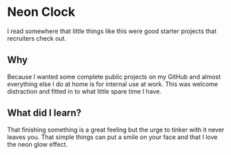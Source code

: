 # Neon Clock
I read somewhere that little things like this were good starter projects 
that recruiters check out.

## Why
Because I wanted some complete public projects on my GitHub and almost 
everything else I do at home is for internal use at work. This was 
welcome distraction and fitted in to what little spare time I have. 

## What did I learn?
That finishing something is a great feeling but the urge to tinker with it 
never leaves you. That simple things can put a smile on your face and that I 
love the neon glow effect. 
